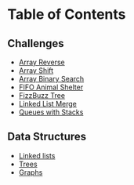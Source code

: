 # Table of Contents

## Challenges
* [Array Reverse](https://github.com/JCode1986/python-data-structures-and-algorithms/tree/master/challenges/array_reverse)
* [Array Shift](https://github.com/JCode1986/python-data-structures-and-algorithms/tree/master/challenges/array_shift)
* [Array Binary Search](https://github.com/JCode1986/python-data-structures-and-algorithms/tree/master/challenges/array_binary_search)
* [FIFO Animal Shelter](https://github.com/JCode1986/python-data-structures-and-algorithms/tree/master/challenges/fifo_animal_shelter)
* [FizzBuzz Tree](https://github.com/JCode1986/python-data-structures-and-algorithms/tree/master/challenges/fizz_buzz_tree)
* [Linked List Merge](https://github.com/JCode1986/python-data-structures-and-algorithms/tree/master/challenges/ll_merge)
* [Queues with Stacks](https://github.com/JCode1986/python-data-structures-and-algorithms/tree/master/challenges/queue_with_stacks)


## Data Structures
* [Linked lists]()
* [Trees]()
* [Graphs]()
